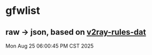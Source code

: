 # gfwlist
## raw -> json, based on [v2ray-rules-dat](https://github.com/Loyalsoldier/v2ray-rules-dat)
Mon Aug 25 06:00:45 PM CST 2025

